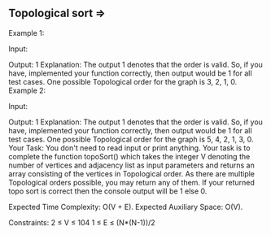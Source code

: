 Topological sort  =>
-----------------


Example 1:

Input:

Output:
1
Explanation:
The output 1 denotes that the order is
valid. So, if you have, implemented
your function correctly, then output
would be 1 for all test cases.
One possible Topological order for the
graph is 3, 2, 1, 0.
Example 2:

Input:

Output:
1
Explanation:
The output 1 denotes that the order is
valid. So, if you have, implemented
your function correctly, then output
would be 1 for all test cases.
One possible Topological order for the
graph is 5, 4, 2, 1, 3, 0.
Your Task:
You don't need to read input or print anything. Your task is to complete the function topoSort()  which takes the integer V denoting the number of vertices and adjacency list as input parameters and returns an array consisting of the vertices in Topological order. As there are multiple Topological orders possible, you may return any of them. If your returned topo sort is correct then the console output will be 1 else 0.

Expected Time Complexity: O(V + E).
Expected Auxiliary Space: O(V).

Constraints:
2 ≤ V ≤ 104
1 ≤ E ≤ (N*(N-1))/2
